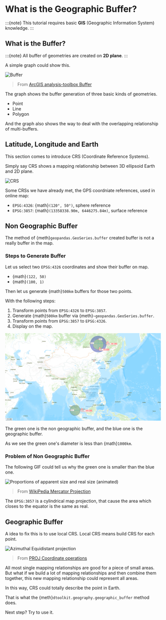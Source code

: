 # What is the Geographic Buffer?

:::{note}
This tutorial requires basic **GIS** (Geographic Information System) knowledge.
:::

## What is the Buffer?

:::{note}
All buffer of geometries are created on **2D plane**.
:::

A simple graph could show this.

![Buffer](https://desktop.arcgis.com/en/arcmap/latest/tools/analysis-toolbox/GUID-267CF0D1-DB92-456F-A8FE-F819981F5467-web.png)

> From [ArcGIS analysis-toolbox Buffer](https://desktop.arcgis.com/en/arcmap/latest/tools/analysis-toolbox/buffer.htm)

The graph shows the buffer generation of three basic kinds of geometries.

- Point
- Line
- Polygon

And the graph also shows the way to deal with the overlapping relationship of multi-buffers.

## Latitude, Longitude and Earth

This section comes to introduce CRS (Coordinate Reference Systems).

Simply say CRS shows a mapping relationship between 3D ellipsoid Earth and 2D plane.

![CRS](https://docs.qgis.org/2.8/en/_images/projection_families.png)

Some CRSs we have already met, the GPS coordniate references, used in online map:

- `EPSG:4326`: {math}`(120°, 50°)`, sphere reference
- `EPSG:3857`: {math}`(13358338.90m, 6446275.84m)`, surface reference

## Non Geographic Buffer

The method of {meth}`geopandas.GeoSeries.buffer` created buffer is not a really buffer in the map.

### Steps to Generate Buffer

Let us select two `EPSG:4326` coordinates and show their buffer on map.

- {math}`(122, 50)`
- {math}`(100, 1)`

Then let us generate {math}`500km` buffers for those two points.

With the following steps:

1. Transform points from `EPSG:4326` to `EPSG:3857`.
2. Generate {math}`500km` buffer via {meth}`~geopandas.GeoSeries.buffer`.
3. Transform points from `EPSG:3857` to `EPSG:4326`.
4. Display on the map.

![Points buffer](../_static/points-buffer.png)

The green one is the non geographic buffer, and the blue one is the geographic buffer.

As we see the green one's diameter is less than {math}`1000km`.

### Problem of Non Geographic Buffer

The following GIF could tell us why the green one is smaller than the blue one.

![Proportions of apparent size and real size (animated)](https://upload.wikimedia.org/wikipedia/commons/e/ee/Worlds_animate.gif)

> From [WikiPedia Mercator Projection](https://en.wikipedia.orgwiki/Mercator_projection)

The `EPSG:3857` is a cylindrical map projection, that cause the area which closes to the equator is the same as real.

## Geographic Buffer

A idea to fix this is to use local CRS.
Local CRS means build CRS for each point.

![Azimuthal Equidistant projection](https://proj.org/_images/aeqd.png)

> From [PROJ Coordinate operations](https://proj.org/operations/projections/aeqd.html)

All most single mapping relationships are good for a piece of small areas.
But what if we build a lot of mapping relationships and then combine them together, this new mapping relationship could represent all areas.

In this way, CRS could totally describe the point in Earth.

That is what the {meth}`dtoolkit.geography.geographic_buffer` method does.

Next step? Try to use it.
